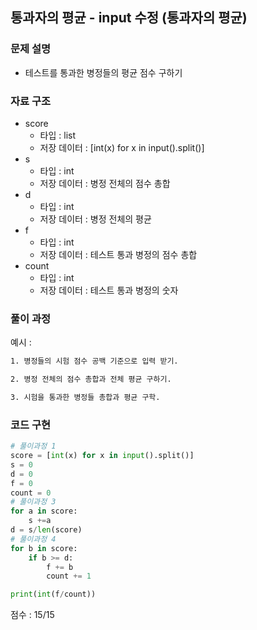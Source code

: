 ## 통과자의 평균 - input 수정 (통과자의 평균)

### 문제 설명

- 테스트를 통과한 병정들의 평균 점수 구하기<br>



### 자료 구조

- score<br>
    - 타입 : list
    - 저장 데이터 : [int(x) for x in input().split()]
- s<br>
    - 타입 : int
    - 저장 데이터 : 병정 전체의 점수 총합
- d<br>
    - 타입 : int
    - 저장 데이터 : 병정 전체의 평균
- f<br>
    - 타입 : int
    - 저장 데이터 : 테스트 통과 병정의 점수 총합
- count<br>
    - 타입 : int
    - 저장 데이터 : 테스트 통과 병정의 숫자



### 풀이 과정
예시 :
```txt
1. 병정들의 시험 점수 공백 기준으로 입력 받기.

2. 병정 전체의 점수 총합과 전체 평균 구하기.

3. 시험을 통과한 병정들 총합과 평균 구학.
```

### 코드 구현
```python
# 풀이과정 1
score = [int(x) for x in input().split()]
s = 0
d = 0
f = 0
count = 0
# 풀이과정 3
for a in score:
    s +=a
d = s/len(score)
# 풀이과정 4
for b in score:
    if b >= d:
        f += b
        count += 1

print(int(f/count))
```


점수 : 15/15 <br>
